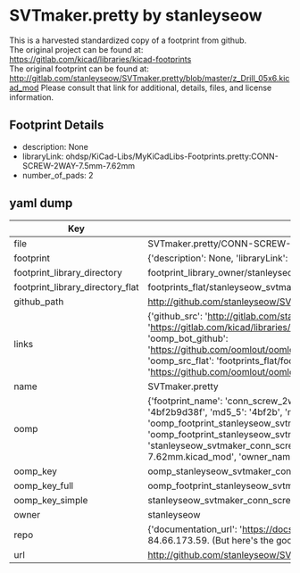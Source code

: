 # SVTmaker.pretty by stanleyseow  
This is a harvested standardized copy of a footprint from github.  
The original project can be found at:  
https://gitlab.com/kicad/libraries/kicad-footprints  
The original footprint can be found at:
http://gitlab.com/stanleyseow/SVTmaker.pretty/blob/master/z_Drill_05x6.kicad_mod
Please consult that link for additional, details, files, and license information.  
## Footprint Details
* description: None  
* libraryLink: ohdsp/KiCad-Libs/MyKiCadLibs-Footprints.pretty:CONN-SCREW-2WAY-7.5mm-7.62mm  
* number_of_pads: 2  
## yaml dump  
| Key | Value |  
| --- | --- |  
| file | SVTmaker.pretty/CONN-SCREW-2WAY-7.5mm-7.62mm.kicad_mod |  
| footprint | {'description': None, 'libraryLink': 'ohdsp/KiCad-Libs/MyKiCadLibs-Footprints.pretty:CONN-SCREW-2WAY-7.5mm-7.62mm', 'number_of_pads': 2} |  
| footprint_library_directory | footprint_library_owner/stanleyseow_SVTmaker.pretty |  
| footprint_library_directory_flat | footprints_flat/stanleyseow_svtmaker_conn_screw_2way_7_5mm_7_62mm/working |  
| github_path | http://github.com/stanleyseow/SVTmaker.pretty/blob/master/CONN-SCREW-2WAY-7.5mm-7.62mm.kicad_mod |  
| links | {'github_src': 'http://gitlab.com/stanleyseow/SVTmaker.pretty/blob/master/z_Drill_05x6.kicad_mod', 'github_src_repo': 'https://gitlab.com/kicad/libraries/kicad-footprints', 'oomp_bot': 'footprints/stanleyseow_svtmaker_conn_screw_2way_7_5mm_7_62mm/working', 'oomp_bot_github': 'https://github.com/oomlout/oomlout_oomp_footprint_bot/tree/main/footprints/stanleyseow_svtmaker_conn_screw_2way_7_5mm_7_62mm/working', 'oomp_src_flat': 'footprints_flat/footprints_flat/stanleyseow_svtmaker_conn_screw_2way_7_5mm_7_62mm/working', 'oomp_src_flat_github': 'https://github.com/oomlout/oomlout_oomp_footprint_src/tree/main/footprints_flat/stanleyseow_svtmaker_conn_screw_2way_7_5mm_7_62mm/working'} |  
| name | SVTmaker.pretty |  
| oomp | {'footprint_name': 'conn_screw_2way_7_5mm_7_62mm', 'library_name': 'svtmaker', 'md5': '4bf2b9d38f13ecb16ff1aa81ad195e25', 'md5_10': '4bf2b9d38f', 'md5_5': '4bf2b', 'md5_6': '4bf2b9', 'oomp_key': 'oomp_stanleyseow_svtmaker_conn_screw_2way_7_5mm_7_62mm', 'oomp_key_extra': 'oomp_footprint_stanleyseow_svtmaker_conn_screw_2way_7_5mm_7_62mm', 'oomp_key_full': 'oomp_footprint_stanleyseow_svtmaker_conn_screw_2way_7_5mm_7_62mm_4bf2b9', 'oomp_key_simple': 'stanleyseow_svtmaker_conn_screw_2way_7_5mm_7_62mm', 'original_filename': 'SVTmaker.pretty/CONN-SCREW-2WAY-7.5mm-7.62mm.kicad_mod', 'owner_name': 'stanleyseow'} |  
| oomp_key | oomp_stanleyseow_svtmaker_conn_screw_2way_7_5mm_7_62mm |  
| oomp_key_full | oomp_footprint_stanleyseow_svtmaker_conn_screw_2way_7_5mm_7_62mm |  
| oomp_key_simple | stanleyseow_svtmaker_conn_screw_2way_7_5mm_7_62mm |  
| owner | stanleyseow |  
| repo | {'documentation_url': 'https://docs.github.com/rest/overview/resources-in-the-rest-api#rate-limiting', 'message': "API rate limit exceeded for 84.66.173.59. (But here's the good news: Authenticated requests get a higher rate limit. Check out the documentation for more details.)"} |  
| url | http://github.com/stanleyseow/SVTmaker.pretty |  

